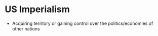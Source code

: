 # US Imperialism
- Acquiring territory or gaining control over the politics/economies of other nations
